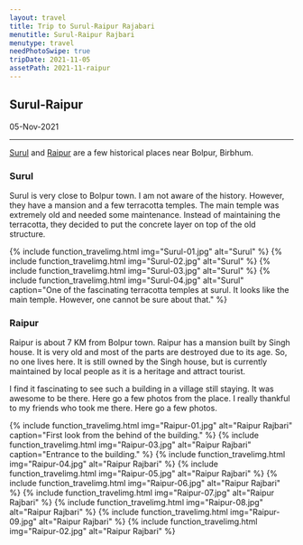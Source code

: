 ```yaml
---
layout: travel
title: Trip to Surul-Raipur Rajabari
menutitle: Surul-Raipur Rajbari
menutype: travel
needPhotoSwipe: true
tripDate: 2021-11-05
assetPath: 2021-11-raipur
---
```


## Surul-Raipur
05-Nov-2021

---

[Surul][1] and [Raipur][3] are a few historical places near Bolpur, Birbhum. 



### Surul

Surul is very close to Bolpur town. I am not aware of the history. However, they have a mansion and a few terracotta temples. The main temple was extremely old and needed some maintenance. Instead of maintaining the terracotta, they decided to put the concrete layer on top of the old structure.

{% include function_travelimg.html img="Surul-01.jpg" alt="Surul" %}
{% include function_travelimg.html img="Surul-02.jpg" alt="Surul" %}
{% include function_travelimg.html img="Surul-03.jpg" alt="Surul" %}
{% include function_travelimg.html img="Surul-04.jpg" alt="Surul" caption="One of the fascinating terracotta temples at surul. It looks like the main temple. However, one cannot be sure about that." %}



### Raipur

Raipur is about 7 KM from Bolpur town. Raipur has a mansion built by Singh house. It is very old and most of the parts are destroyed due to its age. So, no one lives here. It is still owned by the Singh house, but is currently maintained by local people as it is a heritage and attract tourist.

I find it fascinating to see such a building in a village still staying. It was awesome to be there. Here go a few photos from the place. I really thankful to my friends who took me there. Here go a few photos.

{% include function_travelimg.html img="Raipur-01.jpg" alt="Raipur Rajbari" caption="First look from the behind of the building." %}
{% include function_travelimg.html img="Raipur-03.jpg" alt="Raipur Rajbari" caption="Entrance to the building." %}
{% include function_travelimg.html img="Raipur-04.jpg" alt="Raipur Rajbari" %}
{% include function_travelimg.html img="Raipur-05.jpg" alt="Raipur Rajbari" %}
{% include function_travelimg.html img="Raipur-06.jpg" alt="Raipur Rajbari" %}
{% include function_travelimg.html img="Raipur-07.jpg" alt="Raipur Rajbari" %}
{% include function_travelimg.html img="Raipur-08.jpg" alt="Raipur Rajbari" %}
{% include function_travelimg.html img="Raipur-09.jpg" alt="Raipur Rajbari" %}
{% include function_travelimg.html img="Raipur-02.jpg" alt="Raipur Rajbari" %}
<!-- {% include function_travelimg.html img="Raipur-10.jpg" alt="Raipur Rajbari" %} -->


[1]: https://en.wikipedia.org/wiki/Surul
[2]: https://goo.gl/maps/Q1YxR4mhAS3weS9b9
[3]: https://en.wikipedia.org/wiki/Raipur,_Birbhum
[4]: https://goo.gl/maps/NtUZM2TrqvvSVExj7